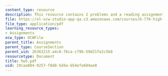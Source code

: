 ```yaml
---
content_type: resource
description: This resource contains 2 problems and a reading assignment.
file: https://ol-ocw-studio-app-qa.s3.amazonaws.com/courses/6-776-high-speed-communication-circuits-spring-2005/19caa0849257f8d85d4ab54efe604ae8_hw5.pdf
file_type: application/pdf
learning_resource_types:
- Assignments
ocw_type: OCWFile
parent_title: Assignments
parent_type: CourseSection
parent_uid: 2b363215-a4c8-76ca-c79b-59d21fe2c5b8
resourcetype: Document
title: hw5.pdf
uid: 19caa084-9257-f8d8-5d4a-b54efe604ae8
---
```


